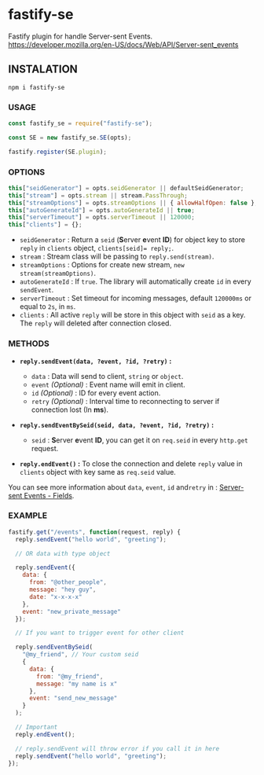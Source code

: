 # fastify-se

Fastify plugin for handle Server-sent Events. https://developer.mozilla.org/en-US/docs/Web/API/Server-sent_events

## INSTALATION

`npm i fastify-se`

### USAGE

```javascript
const fastify_se = require("fastify-se");

const SE = new fastify_se.SE(opts);

fastify.register(SE.plugin);
```

### OPTIONS

```javascript
this["seidGenerator"] = opts.seidGenerator || defaultSeidGenerator;
this["stream"] = opts.stream || stream.PassThrough;
this["streamOptions"] = opts.streamOptions || { allowHalfOpen: false };
this["autoGenerateId"] = opts.autoGenerateId || true;
this["serverTimeout"] = opts.serverTimeout || 120000;
this["clients"] = {};
```

- `seidGenerator` : Return a `seid` (**S**erver **e**vent **ID**) for object key to store `reply` in `clients` object, `clients[seid]= reply;`.
- `stream` : Stream class will be passing to `reply.send(stream)`.
- `streamOptions` : Options for create new stream, `new stream(streamOptions)`.
- `autoGenerateId` : If `true`. The library will automatically create `id` in every `sendEvent`.
- `serverTimeout` : Set timeout for incoming messages, default `120000ms` or equal to `2s`, in `ms`.
- `clients` : All active `reply` will be store in this object with `seid` as a key. The `reply` will deleted after connection closed.

### METHODS

- **`reply.sendEvent(data, ?event, ?id, ?retry)` :**

  - `data` : Data will send to client, `string` or `object`.
  - `event` _(Optional)_ : Event name will emit in client.
  - `id` _(Optional)_ : ID for every event action.
  - `retry` _(Optional)_ : Interval time to reconnecting to server if connection lost (In **ms**).

- **`reply.sendEventBySeid(seid, data, ?event, ?id, ?retry)` :**
  - `seid` : **S**erver **e**vent **ID**, you can get it on `req.seid` in every `http.get` request.
- **`reply.endEvent()` :** To close the connection and delete `reply` value in `clients` object with key same as `req.seid` value.

You can see more information about `data`, `event`, `id` and`retry` in : [Server-sent Events - Fields](https://developer.mozilla.org/en-US/docs/Web/API/Server-sent_events/Using_server-sent_events#Fields).

### EXAMPLE

```javascript
fastify.get("/events", function(request, reply) {
  reply.sendEvent("hello world", "greeting");

  // OR data with type object

  reply.sendEvent({
    data: {
      from: "@other_people",
      message: "hey guy",
      date: "x-x-x-x"
    },
    event: "new_private_message"
  });

  // If you want to trigger event for other client

  reply.sendEventBySeid(
    "@my_friend", // Your custom seid
    {
      data: {
        from: "@my_friend",
        message: "my name is x"
      },
      event: "send_new_message"
    }
  );

  // Important
  reply.endEvent();

  // reply.sendEvent will throw error if you call it in here
  reply.sendEvent("hello world", "greeting");
});
```
